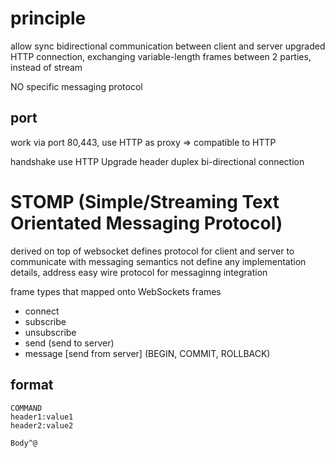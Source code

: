 # principle
allow sync bidirectional communication between client and server
upgraded HTTP connection, exchanging variable-length frames between 2 parties, instead of stream

NO specific messaging protocol

## port
work via port 80,443, use HTTP as proxy
=> compatible to HTTP

handshake use HTTP Upgrade header
duplex bi-directional connection

# STOMP (Simple/Streaming Text Orientated Messaging Protocol)
derived on top of websocket
defines protocol for client and server to communicate with messaging semantics
not define any implementation details, address easy wire protocol for messaginng integration

frame types that mapped onto WebSockets frames
- connect
- subscribe 
- unsubscribe
- send (send to server)
- message [send from server] (BEGIN, COMMIT, ROLLBACK)

## format
```
COMMAND
header1:value1
header2:value2

Body^@
```











